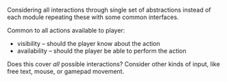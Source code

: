 Considering all interactions through single set of abstractions instead of each module repeating
these with some common interfaces.

Common to all actions available to player:

- visibility – should the player know about the action
- availability – should the player be able to perform the action

Does this cover *all* possible interactions? Consider other kinds of input, like free text, mouse, 
or gamepad movement.
